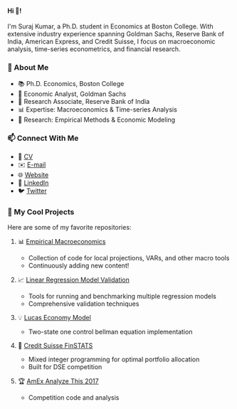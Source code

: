 #### Hi 👋!

I'm Suraj Kumar, a Ph.D. student in Economics at Boston College. With extensive industry experience spanning Goldman Sachs, Reserve Bank of India, American Express, and Credit Suisse, I focus on macroeconomic analysis, time-series econometrics, and financial research.

### 🌟 About Me
- 📚 Ph.D. Economics, Boston College
- 🏦 Economic Analyst, Goldman Sachs
- 💼 Research Associate, Reserve Bank of India
- 📊 Expertise: Macroeconomics & Time-series Analysis
- 🎯 Research: Empirical Methods & Economic Modeling

### 📫 Connect With Me
- 📄 [CV](https://bc0-my.sharepoint.com/:b:/g/personal/kumasu_bc_edu/ETI3yBDfVwdMvKs4r9yA8ZwB9MI43DupSmP5ewJKED2OAw?e=2cMdWw)
- ✉️ [E-mail](mailto:suraj.kumar@bc.edu)
- 🌐 [Website](https://surajkumar.me)
- 👔 [LinkedIn](https://www.linkedin.com/in/iamsurajkumar)
- 🐦 [Twitter](https://twitter.com/the_suraj_kumar)

### 🚀 My Cool Projects
Here are some of my favorite repositories:

1. 📊 [Empirical Macroeconomics](https://github.com/iamsurajkumar/Empirical-Macroeconomics)
    - Collection of code for local projections, VARs, and other macro tools
    - Continuously adding new content!

2. 📈 [Linear Regression Model Validation](https://github.com/iamsurajkumar/Linear-Regression-Model-Validation)
    - Tools for running and benchmarking multiple regression models
    - Comprehensive validation techniques

3. 💡 [Lucas Economy Model](https://github.com/iamsurajkumar/Dynamic_Programming_Squared_Model/blob/master/Two-State-and-One-Control-Bellman-Equation-Model.ipynb)
    - Two-state one control bellman equation implementation

4. 💼 [Credit Suisse FinSTATS](https://github.com/iamsurajkumar/Credit_Suisse_FinSTATS_Competition)
    - Mixed integer programming for optimal portfolio allocation
    - Built for DSE competition

5. 🏆 [AmEx Analyze This 2017](https://github.com/iamsurajkumar/American_Express_Analyze_This_2017)
    - Competition code and analysis


<!-- 
**iamsurajkumar/iamsurajkumar** is a ✨ _special_ ✨ repository because its `README.md` (this file) appears on your GitHub profile.

Here are some ideas to get you started:

- 🔭 I’m currently working on ...
- 🌱 I’m currently learning ...
- 👯 I’m looking to collaborate on ...
- 🤔 I’m looking for help with ...
- 💬 Ask me about ...
- 📫 How to reach me: ...
- 😄 Pronouns: ...
- ⚡ Fun fact: ...
 -->
